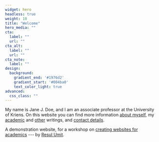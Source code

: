 ```yaml
---
widget: hero
headless: true
weight: 10
title: "Welcome"
hero_media: ""
cta:
  label: ""
  url: ""
cta_alt:
  label: ""
  url: ""
cta_note:
  label: ""
design:
  background:
    gradient_end: '#1976d2'
    gradient_start: '#004ba0'
    text_color_light: true
advanced:
  css_class: ""
---
```


My name is Jane J. Doe, and I am an associate professor at the University of Kriens. On this website you can find more information [about myself](#about), my [academic](publication/) and [other](blog/) writings, and [contact details](#contact).

A demonstration website, for a workshop on [creating websites for academics](https://github.com/resulumit/workshop_website) --- by [Resul Umit](https://resulumit.com/). 
